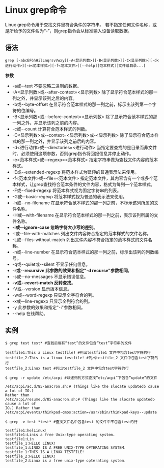 # Linux grep命令

Linux grep命令用于查找文件里符合条件的字符串。
若不指定任何文件名称，或是所给予的文件名为“-”，则grep指令会从标准输入设备读取数据。

## 语法

`grep [-abcEFGhHilLnqrsvVwxy][-A<显示列数>][-B<显示列数>][-C<显示列数>][-d<进行动作>][-e<范本样式>][-f<范本文件>][--help][范本样式][文件或目录...]`

**参数**

* -a或--text 不要忽略二进制的数据。
* -A<显示列数>或--after-context=<显示列数> 除了显示符合范本样式的那一列之外，并显示该列之后的内容。
* -b或--byte-offset 在显示符合范本样式的那一列之前，标示出该列第一个字符的位编号。
* -B<显示列数>或--before-context=<显示列数> 除了显示符合范本样式的那一列之外，并显示该列之前的内容。
* -c或--count 计算符合范本样式的列数。
* -C<显示列数>或--context=<显示列数>或-<显示列数> 除了显示符合范本样式的那一列之外，并显示该列之前后的内容。
* -d<进行动作>或--directories=<进行动作> 当指定要查找的是目录而非文件时，必须使用这项参数，否则grep指令将回报信息并停止动作。
* -e<范本样式>或--regexp=<范本样式> 指定字符串做为查找文件内容的范本样式。
* -E或--extended-regexp 将范本样式为延伸的普通表示法来使用。
* -f<范本文件>或--file=<范本文件> 指定范本文件，其内容含有一个或多个范本样式，让grep查找符合范本条件的文件内容，格式为每列一个范本样式。
* -F或--fixed-regexp 将范本样式视为固定字符串的列表。
* -G或--basic-regexp 将范本样式视为普通的表示法来使用。
* -h或--no-filename 在显示符合范本样式的那一列之前，不标示该列所属的文件名称。
* -H或--with-filename 在显示符合范本样式的那一列之前，表示该列所属的文件名称。
* **-i或--ignore-case 忽略字符大小写的差别**。
* -l或--file-with-matches 列出文件内容符合指定的范本样式的文件名称。
* -L或--files-without-match 列出文件内容不符合指定的范本样式的文件名称。
* -n或--line-number 在显示符合范本样式的那一列之前，标示出该列的列数编号。
* -q或--quiet或--silent 不显示任何信息。
* **-r或--recursive 此参数的效果和指定"-d recurse"参数相同**。
* -s或--no-messages 不显示错误信息。
* **-v或--revert-match 反转查找**。
* -V或--version 显示版本信息。
* -w或--word-regexp 只显示全字符合的列。
* -x或--line-regexp 只显示全列符合的列。
* -y 此参数的效果和指定"-i"参数相同。
* --help 在线帮助。

## 实例

```
$ grep test test* #查找后缀有“test”的文件包含“test”字符串的文件  

testfile1:This a Linux testfile! #列出testfile1 文件中包含test字符的行  
testfile_2:This is a linux testfile! #列出testfile_2 文件中包含test字符的行  
testfile_2:Linux test #列出testfile_2 文件中包含test字符的行 
```
```
$ grep -r update /etc/acpi #以递归的方式查找“etc/acpi”下包含“update”的文件
  
/etc/acpi/ac.d/85-anacron.sh:# (Things like the slocate updatedb cause a lot of IO.)  
Rather than  
/etc/acpi/resume.d/85-anacron.sh:# (Things like the slocate updatedb cause a lot of  
IO.) Rather than  
/etc/acpi/events/thinkpad-cmos:action=/usr/sbin/thinkpad-keys--update 
```
```
$ grep -v test *test* #查找文件名中包含test 的文件中不包含test的行

testfile1:helLinux!  
testfile1:Linis a free Unix-type operating system.  
testfile1:Lin  
testfile_1:HELLO LINUX!  
testfile_1:LINUX IS A FREE UNIX-TYPE OPTERATING SYSTEM.  
testfile_1:THIS IS A LINUX TESTFILE!  
testfile_2:HELLO LINUX!  
testfile_2:Linux is a free unix-type opterating system.
```

